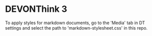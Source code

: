 # DEVONThink 3

To apply styles for markdown documents, go to the 'Media' tab in DT settings
and select the path to 'markdown-stylesheet.css' in this repo.
